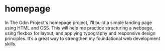 # homepage
In The Odin Project's homepage project, I’ll build a simple landing page using HTML and CSS. This will help me practice structuring a webpage, using flexbox for layout, and applying typography and responsive design principles. It’s a great way to strengthen my foundational web development skills.
